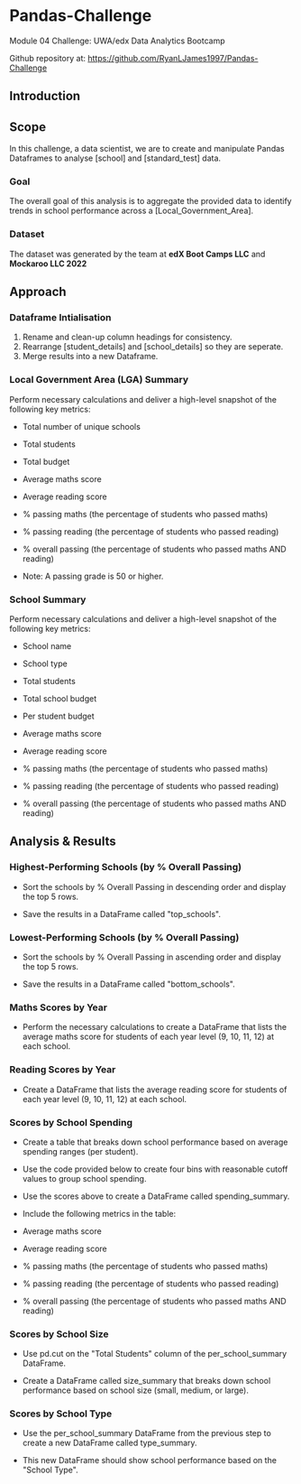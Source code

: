# Pandas-Challenge

Module 04 Challenge: UWA/edx Data Analytics Bootcamp

Github repository at: https://github.com/RyanLJames1997/Pandas-Challenge

## Introduction

## Scope

In this challenge, a data scientist, we are to create and manipulate Pandas Dataframes to analyse [school] and [standard_test] data.

### Goal

The overall goal of this analysis is to aggregate the provided data to identify trends in school performance across a [Local_Government_Area].

### Dataset

The dataset was generated by the team at **edX Boot Camps LLC** and **Mockaroo LLC 2022**

## Approach

### Dataframe Intialisation
1. Rename and clean-up column headings for consistency.
2. Rearrange [student_details] and [school_details] so they are seperate.
3. Merge results into a new Dataframe.

### Local Government Area (LGA) Summary

Perform necessary calculations and deliver a high-level snapshot of the following key metrics:

- Total number of unique schools

- Total students

- Total budget

- Average maths score

- Average reading score

- % passing maths (the percentage of students who passed maths)

- % passing reading (the percentage of students who passed reading)

- % overall passing (the percentage of students who passed maths AND reading)

- Note: A passing grade is 50 or higher.

### School Summary

Perform necessary calculations and deliver a high-level snapshot of the following key metrics:

- School name

- School type

- Total students

- Total school budget

- Per student budget

- Average maths score

- Average reading score

- % passing maths (the percentage of students who passed maths)

- % passing reading (the percentage of students who passed reading)

- % overall passing (the percentage of students who passed maths AND reading)

## Analysis & Results

### Highest-Performing Schools (by % Overall Passing)
- Sort the schools by % Overall Passing in descending order and display the top 5 rows.
  
 - Save the results in a DataFrame called "top_schools".

### Lowest-Performing Schools (by % Overall Passing)
- Sort the schools by % Overall Passing in ascending order and display the top 5 rows.
  
 - Save the results in a DataFrame called "bottom_schools".

### Maths Scores by Year
- Perform the necessary calculations to create a DataFrame that lists the average maths score for students of each year level (9, 10, 11, 12) at each school.

### Reading Scores by Year
- Create a DataFrame that lists the average reading score for students of each year level (9, 10, 11, 12) at each school.

### Scores by School Spending
- Create a table that breaks down school performance based on average spending ranges (per student).
  
 - Use the code provided below to create four bins with reasonable cutoff values to group school spending.

- Use the scores above to create a DataFrame called spending_summary.

- Include the following metrics in the table:

- Average maths score

- Average reading score

- % passing maths (the percentage of students who passed maths)

- % passing reading (the percentage of students who passed reading)

- % overall passing (the percentage of students who passed maths AND reading)

### Scores by School Size
- Use pd.cut on the "Total Students" column of the per_school_summary DataFrame.
  
- Create a DataFrame called size_summary that breaks down school performance based on school size (small, medium, or large).

### Scores by School Type
- Use the per_school_summary DataFrame from the previous step to create a new DataFrame called type_summary.
  
- This new DataFrame should show school performance based on the "School Type".

